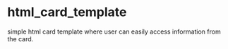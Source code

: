 # html_card_template
simple html card template where user can easily access information from the card.

